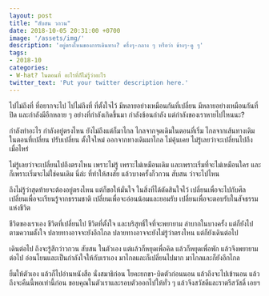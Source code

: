 ```yaml
---
layout: post
title: "สับสน วกวน"
date: 2018-10-05 20:31:00 +0700
image: '/assets/img/'
description: 'อยู่ตรงไหนของการเดินทาง? ครึ่งๆ-กลาง ๆ หรือว่า ข้างๆ-คู ๆ'
tags:
- 2018-10
categories:
- W-hat? ในตอนที่ อะไรที่ก็ไม่รู้ว่าอะไร
twitter_text: 'Put your twitter description here.'
---
```

ไปไม่ถึงที่ ที่อยากจะไป ไปไม่ถึงที่ ที่ตั้งใจไว้ มีหลายอย่างเหมือนกันที่เปลี่ยน มีหลายอย่างเหมือนกันที่ปิด และกำลังมีอีกหลาย ๆ อย่างที่กำลังเกิดขึ้นมา กำลังซ้อนกำลัง แต่กำลังของเราหายไปไหนนะ?

กำลังทำอะไร กำลังอยู่ตรงไหน ยังไม่ถึงแต่ก็มาไกล ไกลจากจุดเดิมในตอนที่เริ่ม ไกลจากเส้นทางเดิมในตอนที่เปลี่ยน ปรับเปลี่ยน ตั้งใจใหม่ ออกจากทางเดิมมาไกล ไม่คุ้นเคย ไม่รู้เลยว่าจะเปลี่ยนไปถึงเมื่อไหร่

ไม่รู้เลยว่าจะเปลี่ยนไปถึงตรงไหน เพราะไม่รู้ เพราะไม่เหมือนเดิม และเพราะเริ่มที่จะไม่เหมือนใคร และก็เพราะเริ่มจะไม่ใช่คนเดิม นี่ล่ะ ที่ทำให้สงสัย แล้วบางครั้งก็วกวน สับสน ว่าจะไปไหน

ถึงไม่รู้ว่าสุดท้ายจะต้องอยู่ตรงไหน แต่ก็ขอให้มั่นใจ ในสิ่งที่ได้ตัดสินใจไว้ เปลี่ยนเพื่อจะไปกับศีล เปลี่ยนเพื่อจะเรียนรู้จากธรรมชาติ เปลี่ยนเพื่อจะอ่อนน้อมและยอมรับ เปลี่ยนเพื่อจะตอบรับในสัจธรรมแห่งชีวิต

ชีวิตของเราเอง ชีวิตที่เปลี่ยนไป ชีวิตที่ตั้งใจ และบริสุทธิ์ใจที่จะพยายาม ลำบากในบางครั้ง แต่ก็ยังไปตามความตั้งใจ ปลายทางอาจจะยังอีกไกล ปลายทางอาจจะยังไม่รู้ว่าตรงไหน แต่ก็ยังเดินต่อไป

เดินต่อไป ถึงจะรู้สึกว่าวกวน สับสน ในตัวเอง แต่แล้วก็หยุดเพื่อคิด แล้วก็หยุดเพื่อพัก แล้วจึงพยายามต่อไป อ่อนโยนและเป็นกำลังใจให้กับเราเอง มาไกลและก็เปลี่ยนไปมาก มาไกลและก็ยังอีกไกล

ยิ้มให้ตัวเอง แล้วก็ไปอ่านหนังสือ นั่งสมาธิก่อน โยคะยกขา-บิดตัวก่อนนอน แล้วถึงจะไปเข้านอน แล้วถึงจะคืนนี้พอเท่านี้ก่อน ขอบคุณในตัวเราและรอบตัวออกไปให้ทั่ว ๆ แล้วจึงสวัสดีและราตรีสวัสดิ์ เอยฯ
